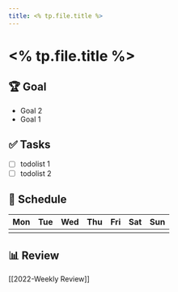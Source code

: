 ```yaml
---
title: <% tp.file.title %>
---
```

# <% tp.file.title %>
## 🏆 Goal
- Goal 2
- Goal 1

## ✅ Tasks
- [ ] todolist 1
- [ ] todolist 2

## 📅 Schedule
| Mon | Tue | Wed | Thu | Fri | Sat | Sun |
| --- | --- | --- | --- | --- | --- | --- |
|     |     |     |     |     |     |     |

## 📊 Review
[[2022-Weekly Review]]
